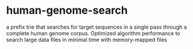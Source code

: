 # human-genome-search
a prefix trie that searches for target sequences in a single pass through a complete human genome corpus. Optimized algorithm performance to search large data files in minimal time with memory-mapped files
